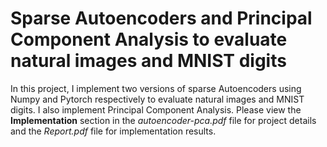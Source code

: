 # Sparse Autoencoders and Principal Component Analysis to evaluate natural images and MNIST digits

In this project, I implement two versions of sparse Autoencoders using Numpy and Pytorch respectively to evaluate natural images and MNIST digits. I also implement Principal Component Analysis. Please view the **Implementation** section in the *autoencoder-pca.pdf* file for project details and the *Report.pdf* file for implementation results.
